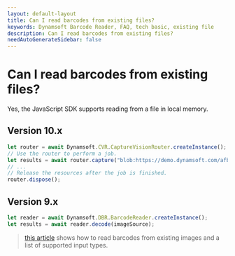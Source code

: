 ```yaml
---
layout: default-layout
title: Can I read barcodes from existing files?
keywords: Dynamsoft Barcode Reader, FAQ, tech basic, existing file
description: Can I read barcodes from existing files?
needAutoGenerateSidebar: false
---
```


# Can I read barcodes from existing files?

Yes, the JavaScript SDK supports reading from a file in local memory. 

## Version 10.x
```javascript
let router = await Dynamsoft.CVR.CaptureVisionRouter.createInstance();
// Use the router to perform a job.
let results = await router.capture("blob:https://demo.dynamsoft.com/afb84bd2-e8cb-4b96-92b6-36dc89783692", "ReadSingleBarcode");
// ...
// Release the resources after the job is finished.
router.dispose();
```

## Version 9.x
```javascript
let reader = await Dynamsoft.DBR.BarcodeReader.createInstance();
let results = await reader.decode(imageSource);
```

> [this article](https://www.dynamsoft.com/barcode-reader/programming/javascript/samples-demos/helloworld-readfile.html) shows how to read barcodes from existing images and a list of supported input types.
